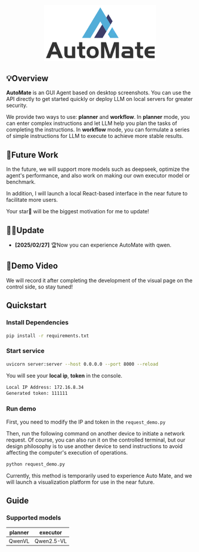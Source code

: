 <h2 align="center">
    <img src="./assets/AutoMate_logo.png" alt="Logo" width="300">
</h2>

## 💡Overview

**AutoMate** is an GUI Agent based on desktop screenshots. You can use the API directly to get started quickly or deploy LLM on local servers for greater security.

We provide two ways to use: **planner** and **workflow**. In **planner** mode, you can enter complex instructions and let LLM help you plan the tasks of completing the instructions. In **workflow** mode, you can formulate a series of simple instructions for LLM to execute to achieve more stable results.

## 🤔Future Work

In the future, we will support more models such as deepseek, optimize the agent's performance, and also work on making our own executor model or benchmark. 

In addition, I will launch a local React-based interface in the near future to facilitate more users.

Your star🌟 will be the biggest motivation for me to update!

## 👨‍💻Update

- **[2025/02/27]** 🏆Now you can experience AutoMate with qwen.

## 🎥Demo Video

We will record it after completing the development of the visual page on the control side, so stay tuned!

## Quickstart

### Install Dependencies
```bash
pip install -r requirements.txt
```
### Start service
```bash
uvicorn server:server --host 0.0.0.0 --port 8000 --reload
```
You will see your **local ip**, **token** in the console.
```bash
Local IP Address: 172.16.8.34
Generated token: 111111
```
### Run demo
First, you need to modify the IP and token in the `request_demo.py` 

Then, run the following command on another device to initiate a network request. Of course, you can also run it on the controlled terminal, but our design philosophy is to use another device to send instructions to avoid affecting the computer's execution of operations.
```bash
python request_demo.py
```
Currently, this method is temporarily used to experience Auto Mate, and we will launch a visualization platform for use in the near future.


## Guide

### Supported models
| planner  | executor   | 
|----------|------------|
| QwenVL   | Qwen2.5-VL |
